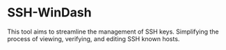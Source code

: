 # SSH-WinDash
This tool aims to streamline the management of SSH keys. Simplifying the process of viewing, verifying, and editing SSH known hosts. 
